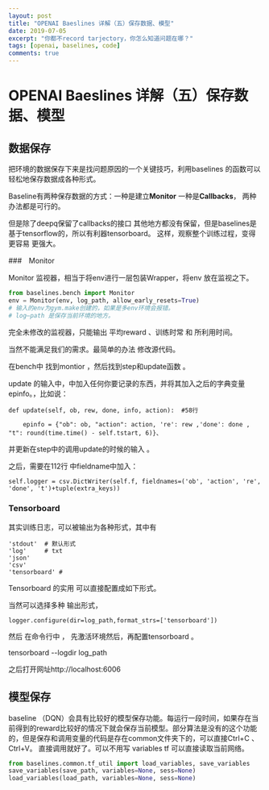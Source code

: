 ```yaml
---
layout: post
title: "OPENAI Baeslines 详解（五）保存数据、模型"
date: 2019-07-05
excerpt: "你都不record tarjectory，你怎么知道问题在哪？"
tags: [openai, baselines, code]
comments: true
---
```


# OPENAI Baeslines 详解（五）保存数据、模型



## 数据保存

把环境的数据保存下来是找问题原因的一个关键技巧，利用baselines 的函数可以轻松地保存数据成各种形式。

Baseline有两种保存数据的方式：一种是建立**Monitor** 一种是**Callbacks**， 两种办法都是可行的。

但是除了deepq保留了callbacks的接口 其他地方都没有保留，但是baselines是基于tensorflow的，所以有利器tensorboard。 这样，观察整个训练过程，变得更容易 更强大。



###　Monitor

Monitor  监视器，相当于将env进行一层包装Wrapper，将env 放在监视之下。

```python
from baselines.bench import Monitor
env = Monitor(env, log_path, allow_early_resets=True)
# 输入的env为gym.make创建的，如果是多env环境会报错。
# log—path 是保存当前环境的地方。
```

完全未修改的监视器，只能输出 平均reward 、训练时常 和 所利用时间。

当然不能满足我们的需求。最简单的办法  修改源代码。

在bench中 找到montior ，然后找到step和update函数 。

update 的输入中，中加入任何你要记录的东西，并将其加入之后的字典变量epinfo。，比如说：

```
def update(self, ob, rew, done, info, action):  #58行
	
	epinfo = {"ob": ob, "action": action, 're': rew ,'done': done , "t": round(time.time() - self.tstart, 6)}、
```

并更新在step中的调用update的时候的输入 。

之后，需要在112行 中fieldname中加入：

```
self.logger = csv.DictWriter(self.f, fieldnames=('ob', 'action', 're', 'done', 't')+tuple(extra_keys))
```

### Tensorboard

其实训练日志，可以被输出为各种形式，其中有 

```
'stdout'  # 默认形式
'log'     # txt
'json'    
'csv'
'tensorboard' #
```



Tensorboard 的实用 可以直接配置成如下形式。

当然可以选择多种 输出形式，

```
logger.configure(dir=log_path,format_strs=['tensorboard'])
```

然后 在命令行中 ， 先激活环境然后，再配置tensorboard 。

tensorboard --logdir  log_path

之后打开网址http://localhost:6006



## 模型保存

baseline （DQN）会具有比较好的模型保存功能。每运行一段时间，如果存在当前得到的reward比较好的情况下就会保存当前模型。部分算法是没有的这个功能的，但是保存和调用变量的代码是存在common文件夹下的，可以直接Ctrl+C 、Ctrl+V。 直接调用就好了。可以不用写 variables  tf 可以直接读取当前网络。

```python
from baselines.common.tf_util import load_variables, save_variables
save_variables(save_path, variables=None, sess=None)
load_variables(load_path, variables=None, sess=None)
```









